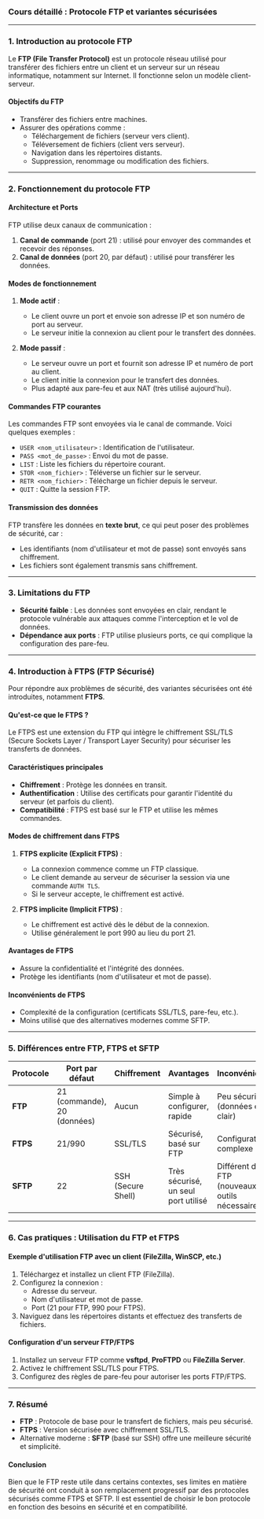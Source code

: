 ### **Cours détaillé : Protocole FTP et variantes sécurisées**

---

### **1. Introduction au protocole FTP**
Le **FTP (File Transfer Protocol)** est un protocole réseau utilisé pour transférer des fichiers entre un client et un serveur sur un réseau informatique, notamment sur Internet. Il fonctionne selon un modèle client-serveur.

#### **Objectifs du FTP**
- Transférer des fichiers entre machines.
- Assurer des opérations comme :
  - Téléchargement de fichiers (serveur vers client).
  - Téléversement de fichiers (client vers serveur).
  - Navigation dans les répertoires distants.
  - Suppression, renommage ou modification des fichiers.

---

### **2. Fonctionnement du protocole FTP**
#### **Architecture et Ports**
FTP utilise deux canaux de communication :
1. **Canal de commande** (port 21) : utilisé pour envoyer des commandes et recevoir des réponses.
2. **Canal de données** (port 20, par défaut) : utilisé pour transférer les données.

#### **Modes de fonctionnement**
1. **Mode actif** :
   - Le client ouvre un port et envoie son adresse IP et son numéro de port au serveur.
   - Le serveur initie la connexion au client pour le transfert des données.

2. **Mode passif** :
   - Le serveur ouvre un port et fournit son adresse IP et numéro de port au client.
   - Le client initie la connexion pour le transfert des données.
   - Plus adapté aux pare-feu et aux NAT (très utilisé aujourd'hui).

#### **Commandes FTP courantes**
Les commandes FTP sont envoyées via le canal de commande. Voici quelques exemples :
- `USER <nom_utilisateur>` : Identification de l'utilisateur.
- `PASS <mot_de_passe>` : Envoi du mot de passe.
- `LIST` : Liste les fichiers du répertoire courant.
- `STOR <nom_fichier>` : Téléverse un fichier sur le serveur.
- `RETR <nom_fichier>` : Télécharge un fichier depuis le serveur.
- `QUIT` : Quitte la session FTP.

#### **Transmission des données**
FTP transfère les données en **texte brut**, ce qui peut poser des problèmes de sécurité, car :
- Les identifiants (nom d'utilisateur et mot de passe) sont envoyés sans chiffrement.
- Les fichiers sont également transmis sans chiffrement.

---

### **3. Limitations du FTP**
- **Sécurité faible** : Les données sont envoyées en clair, rendant le protocole vulnérable aux attaques comme l'interception et le vol de données.
- **Dépendance aux ports** : FTP utilise plusieurs ports, ce qui complique la configuration des pare-feu.

---

### **4. Introduction à FTPS (FTP Sécurisé)**
Pour répondre aux problèmes de sécurité, des variantes sécurisées ont été introduites, notamment **FTPS**.

#### **Qu'est-ce que le FTPS ?**
Le FTPS est une extension du FTP qui intègre le chiffrement SSL/TLS (Secure Sockets Layer / Transport Layer Security) pour sécuriser les transferts de données.

#### **Caractéristiques principales**
- **Chiffrement** : Protège les données en transit.
- **Authentification** : Utilise des certificats pour garantir l'identité du serveur (et parfois du client).
- **Compatibilité** : FTPS est basé sur le FTP et utilise les mêmes commandes.

#### **Modes de chiffrement dans FTPS**
1. **FTPS explicite (Explicit FTPS)** :
   - La connexion commence comme un FTP classique.
   - Le client demande au serveur de sécuriser la session via une commande `AUTH TLS`.
   - Si le serveur accepte, le chiffrement est activé.

2. **FTPS implicite (Implicit FTPS)** :
   - Le chiffrement est activé dès le début de la connexion.
   - Utilise généralement le port 990 au lieu du port 21.

#### **Avantages de FTPS**
- Assure la confidentialité et l'intégrité des données.
- Protège les identifiants (nom d'utilisateur et mot de passe).

#### **Inconvénients de FTPS**
- Complexité de la configuration (certificats SSL/TLS, pare-feu, etc.).
- Moins utilisé que des alternatives modernes comme SFTP.

---

### **5. Différences entre FTP, FTPS et SFTP**
| **Protocole** | **Port par défaut** | **Chiffrement**      | **Avantages**                                | **Inconvénients**                     |
|---------------|---------------------|----------------------|----------------------------------------------|---------------------------------------|
| **FTP**       | 21 (commande), 20 (données) | Aucun               | Simple à configurer, rapide                 | Peu sécurisé (données en clair)       |
| **FTPS**      | 21/990             | SSL/TLS              | Sécurisé, basé sur FTP                      | Configuration complexe                |
| **SFTP**      | 22                 | SSH (Secure Shell)   | Très sécurisé, un seul port utilisé         | Différent de FTP (nouveaux outils nécessaires) |

---

### **6. Cas pratiques : Utilisation du FTP et FTPS**
#### **Exemple d'utilisation FTP avec un client (FileZilla, WinSCP, etc.)**
1. Téléchargez et installez un client FTP (FileZilla).
2. Configurez la connexion :
   - Adresse du serveur.
   - Nom d'utilisateur et mot de passe.
   - Port (21 pour FTP, 990 pour FTPS).
3. Naviguez dans les répertoires distants et effectuez des transferts de fichiers.

#### **Configuration d'un serveur FTP/FTPS**
1. Installez un serveur FTP comme **vsftpd**, **ProFTPD** ou **FileZilla Server**.
2. Activez le chiffrement SSL/TLS pour FTPS.
3. Configurez des règles de pare-feu pour autoriser les ports FTP/FTPS.

---

### **7. Résumé**
- **FTP** : Protocole de base pour le transfert de fichiers, mais peu sécurisé.
- **FTPS** : Version sécurisée avec chiffrement SSL/TLS.
- Alternative moderne : **SFTP** (basé sur SSH) offre une meilleure sécurité et simplicité.

#### **Conclusion**
Bien que le FTP reste utile dans certains contextes, ses limites en matière de sécurité ont conduit à son remplacement progressif par des protocoles sécurisés comme FTPS et SFTP. Il est essentiel de choisir le bon protocole en fonction des besoins en sécurité et en compatibilité.
